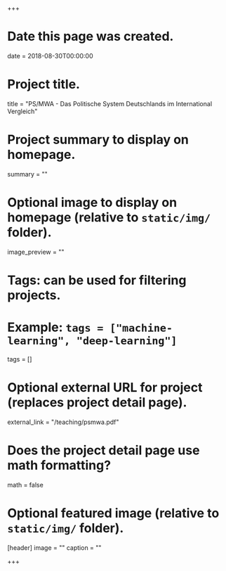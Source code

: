 +++
# Date this page was created.
date = 2018-08-30T00:00:00

# Project title.
title = "PS/MWA - Das Politische System Deutschlands im International Vergleich"

# Project summary to display on homepage.
summary = ""

# Optional image to display on homepage (relative to `static/img/` folder).
image_preview = ""

# Tags: can be used for filtering projects.
# Example: `tags = ["machine-learning", "deep-learning"]`
tags = []

# Optional external URL for project (replaces project detail page).
external_link = "/teaching/psmwa.pdf"

# Does the project detail page use math formatting?
math = false

# Optional featured image (relative to `static/img/` folder).
[header]
image = ""
caption = ""

+++

